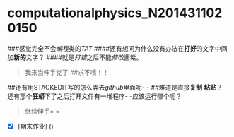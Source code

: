 # computationalphysics_N2014311020150
###感觉完全不会*编程*类的*TAT*
####还有想问为什么没有办法在**打好**的文字中间加**新的**文字？
####就是*打错*之后不能*修改*酱紫。
> 我来当伸手党了
> ##求不喷！！

##还有用STACKEDIT写的怎么弄去*github*里面呢- -
##难道是直接**复制** **粘贴**？
还有那个**狂蟒**下了之后打开文件有一堆程序- -应该运行哪个呢？

> 继续伸手= =
- [x] [期末作业] ()
